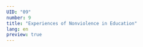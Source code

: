 ```yaml
---
UID: "09"
number: 9
title: "Experiences of Nonviolence in Education"
lang: en
preview: true
---
```

